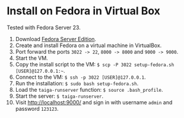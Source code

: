 # Install on Fedora in Virtual Box

Tested with Fedora Server 23.

1. Download [Fedora Server Edition](https://getfedora.org/en/server/download).
2. Create and install Fedora on a virtual machine in VirtualBox.
3. Port forward the ports `3022 -> 22`, `8000 -> 8000` and `9000 -> 9000`.
4. Start the VM.
5. Copy the install script to the VM:
   `$ scp -P 3022 setup-fedora.sh [USER]@127.0.0.1:~`.
6. Connect to the VM: `$ ssh -p 3022 [USER]@127.0.0.1`.
7. Run the installation: `$ sudo bash setup-fedora.sh`.
8. Load the `taiga-runserver` function: `$ source .bash_profile`.
9. Start the server: `$ taiga-runserver`.
10. Visit <http://localhost:9000/> and sign in with username `admin` and
   password `123123`.
